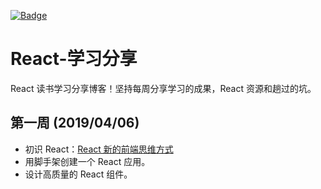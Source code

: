 [![Badge](https://img.shields.io/badge/link-996.icu-red.svg)](https://996.icu/#/zh_CN)

# React-学习分享

React 读书学习分享博客！坚持每周分享学习的成果，React 资源和趟过的坑。



## 第一周 (2019/04/06)

- 初识 React：[React 新的前端思维方式](https://github.com/184455/React-learning-sharing/issues/1)
- 用脚手架创建一个 React 应用。
- 设计高质量的 React 组件。

























